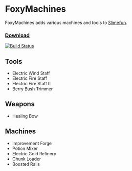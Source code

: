 # FoxyMachines
FoxyMachines adds various machines and tools to [Slimefun](https://github.com/Slimefun/Slimefun4).

### [Download](https://thebusybiscuit.github.io/builds/GallowsDove/FoxyMachines/master/)
[![Build Status](https://thebusybiscuit.github.io/builds/GallowsDove/FoxyMachines/master/badge.svg)](https://thebusybiscuit.github.io/builds/GallowsDove/FoxyMachines/master)

## Tools
* Electric Wind Staff
* Electric Fire Staff
* Electric Fire Staff II
* Berry Bush Trimmer
## Weapons
* Healing Bow
## Machines
* Improvement Forge
* Potion Mixer
* Electric Gold Refinery
* Chunk Loader
* Boosted Rails

